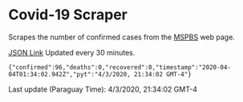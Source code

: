 # Covid-19 Scraper

Scrapes the number of confirmed cases from the [MSPBS](https://www.mspbs.gov.py/covid-19.php) web page.

[JSON Link](https://jmayalag.github.io/covid19-scrape/cases.json)
Updated every 30 minutes.
```
{"confirmed":96,"deaths":0,"recovered":0,"timestamp":"2020-04-04T01:34:02.942Z","pyt":"4/3/2020, 21:34:02 GMT-4"}
```
Last update (Paraguay Time): 4/3/2020, 21:34:02 GMT-4